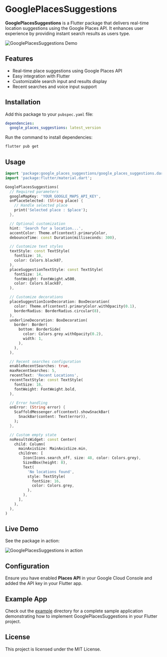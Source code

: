 # GooglePlacesSuggestions

**GooglePlacesSuggestions** is a Flutter package that delivers real-time location suggestions using the Google Places API. It enhances user experience by providing instant search results as users type.

![GooglePlacesSuggestions Demo](https://github.com/rangholiyaprince/google_places_suggestions/blob/main/example/assets/google_palce_suggestions.gif)

## Features
- Real-time place suggestions using Google Places API
- Easy integration with Flutter
- Customizable search input and results display
- Recent searches and voice input support

## Installation

Add this package to your `pubspec.yaml` file:

```yaml
dependencies:
  google_places_suggestions: latest_version
```

Run the command to install dependencies:

```bash
flutter pub get
```

## Usage

```dart
import 'package:google_places_suggestions/google_places_suggestions.dart';
import 'package:flutter/material.dart';

GooglePlacesSuggestions(
  // Required parameters
  googleMapKey: 'YOUR_GOOGLE_MAPS_API_KEY',
  onPlaceSelected: (String place) {
    // Handle selected place
    print('Selected place : $place');
  },

  // Optional customization
  hint: 'Search for a location...',
  accentColor: Theme.of(context).primaryColor,
  debounceTime: const Duration(milliseconds: 300),

  // Customize text styles
  textStyle: const TextStyle(
    fontSize: 16,
    color: Colors.black87,
  ),
  placeSuggestionTextStyle: const TextStyle(
    fontSize: 14,
    fontWeight: FontWeight.w500,
    color: Colors.black87,
  ),

  // Customize decorations
  placeSuggestionIconDecoration: BoxDecoration(
    color: Theme.of(context).primaryColor.withOpacity(0.1),
    borderRadius: BorderRadius.circular(8),
  ),
  underlineDecoration: BoxDecoration(
    border: Border(
      bottom: BorderSide(
        color: Colors.grey.withOpacity(0.2),
        width: 1,
      ),
    ),
  ),

  // Recent searches configuration
  enableRecentSearches: true,
  maxRecentSearches: 5,
  recentText: 'Recent Locations',
  recentTextStyle: const TextStyle(
    fontSize: 16,
    fontWeight: FontWeight.bold,
  ),

  // Error handling
  onError: (String error) {
    ScaffoldMessenger.of(context).showSnackBar(
      SnackBar(content: Text(error)),
    );
  },

  // Custom empty state
  noResultsWidget: const Center(
    child: Column(
      mainAxisSize: MainAxisSize.min,
      children: [
        Icon(Icons.search_off, size: 48, color: Colors.grey),
        SizedBox(height: 8),
        Text(
          'No locations found',
          style: TextStyle(
            fontSize: 16,
            color: Colors.grey,
          ),
        ),
      ],
    ),
  ),
)
```

## Live Demo

See the package in action:

![GooglePlacesSuggestions in action](https://github.com/rangholiyaprince/google_places_suggestions/blob/main/example/assets/google_palce_suggestions.gif)

## Configuration

Ensure you have enabled **Places API** in your Google Cloud Console and added the API key in your Flutter app.

## Example App

Check out the [example](https://github.com/rangholiyaprince/google_places_suggestions/tree/main/example) directory for a complete sample application demonstrating how to implement GooglePlacesSuggestions in your Flutter project.

## License

This project is licensed under the MIT License.
